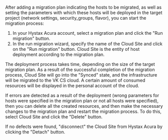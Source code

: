 After adding a migration plan indicating the hosts to be migrated, as well as setting the parameters with which these hosts will be deployed in the target project (network settings, security_groups, flavor), you can start the migration process:

1. In your Hystax Acura account, select a migration plan and click the "Run migration" button.
2. In the run migration wizard, specify the name of the Cloud Site and click on the "Run migration" button. Cloud Site is the entity of host deployment according to the migration plan.

The deployment process takes time, depending on the size of the target migration plan. As a result of the successful completion of the migration process, Cloud Site will go into the "Synced" state, and the infrastructure will be migrated to the VK CS cloud. A certain amount of consumed resources will be displayed in the personal account of the cloud.

If errors are detected as a result of the deployment (wrong parameters for hosts were specified in the migration plan or not all hosts were specified), then you can delete all the created resources, and then make the necessary changes to the migration plan and restart the migration process. To do this, select Cloud Site and click the "Delete" button.

If no defects were found, "disconnect" the Cloud Site from Hystax Acura by clicking the "Detach" button.
